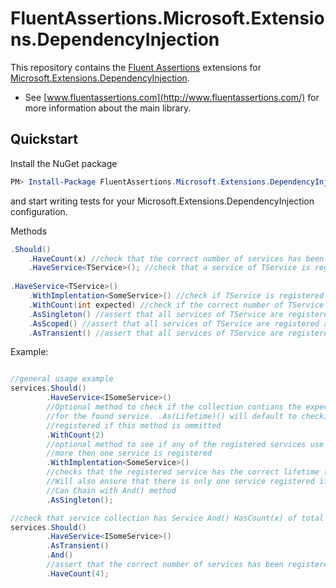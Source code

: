 # FluentAssertions.Microsoft.Extensions.DependencyInjection

This repository contains the [Fluent Assertions](http://fluentassertions.com/) extensions for [Microsoft.Extensions.DependencyInjection](https://www.nuget.org/packages/Microsoft.Extensions.DependencyInjection/).

* See [www.fluentassertions.com](http://www.fluentassertions.com/) for more information about the main library.

## Quickstart

Install the NuGet package

```powershell
PM> Install-Package FluentAssertions.Microsoft.Extensions.DependencyInjection
```

and start writing tests for your Microsoft.Extensions.DependencyInjection configuration.

Methods

```csharp
.Should()
    .HaveCount(x) //check that the correct number of services has been registered in the IServiceCollection
    .HaveService<TService>(); //check that a service of TService is registered
    
.HaveService<TService>()
    .WithImplentation<SomeService>() //check if TService is registered with implentation, can be chained for multiple registrations
    .WithCount(int expected) //check if the correct number of TService's are registered, defualts to one if ommitted
    .AsSingleton() //assert that all services of TService are registered as Singleton 
    .AsScoped() //assert that all services of TService are registered as Scoped 
    .AsTransient() //assert that all services of TService are registered as Transient 

```
Example:
```csharp

//general usage example
services.Should()
        .HaveService<ISomeService>()
        //Optional method to check if the collection contians the expected number of registrations
        //for the found service. .As(Lifetime)() will default to checking that there is only one service
        //registered if this method is ommitted
        .WithCount(2)
        //optional method to see if any of the registered services use the implentation, can be chained if 
        //more then one service is registered
        .WithImplentation<SomeService>()
        //checks that the registered service has the correct lifetime (Singleton, Scoped, Transient)
        //Will also ensure that there is only one service registered if the WithCount() operator is ommitted.
        //Can Chain with And() method
        .AsSingleton();

//check that service collection has Service And() HasCount(x) of total registered services
services.Should()
        .HaveService<ISomeService>()
        .AsTransient()
        .And()
        //assert that the correct number of services has been registered
        .HaveCount(4);
```
